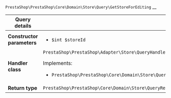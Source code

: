 `PrestaShop\PrestaShop\Core\Domain\Store\Query\GetStoreForEditing`
__

| Query details              |    |
| -------------------------- | -- |
| **Constructor parameters** | <ul> <li>`$int $storeId`</li> </ul> |
| **Handler class**          | `PrestaShop\PrestaShop\Adapter\Store\QueryHandler\GetStoreForEditingHandler`  <p> Implements: </p> <ul>  <li>`PrestaShop\PrestaShop\Core\Domain\Store\QueryHandler\GetStoreForEditingHandlerInterface`</li>  |
| **Return type** |  `PrestaShop\PrestaShop\Core\Domain\Store\QueryResult\StoreForEditing`  |
